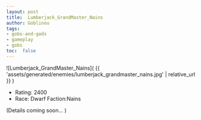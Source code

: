 ```yaml
---
layout: post
title:  Lumberjack_GrandMaster_Nains
author: Goblinou
tags:
- gobs-and-gods
- gameplay
- gobs
toc:  false
---
```


![Lumberjack_GrandMaster_Nains]( {{ 'assets/generated/enemies/lumberjack_grandmaster_nains.jpg' | relative_url }} )
- Rating: 2400
- Race: Dwarf  Faction:Nains

(Details coming soon... )